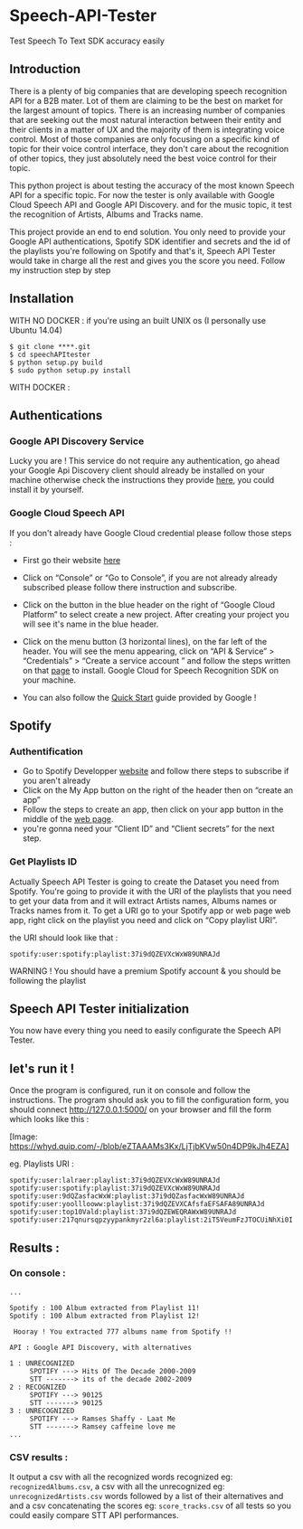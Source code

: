 # Speech-API-Tester
Test Speech To Text SDK accuracy easily  

## Introduction 

There is a plenty of big companies that are developing speech recognition API for a B2B mater. Lot of them are claiming to be the best on market for the largest amount of topics. There is an increasing number of companies that are seeking out the most natural interaction between their entity and their clients in a matter of UX and the majority of them is integrating voice control. Most of those companies are only focusing on a specific kind of topic for their voice control interface, they don't care about the recognition of other topics, they just absolutely need the best voice control for their topic.

This python project is about testing the accuracy of the most known Speech API for a specific topic. For now the tester is only available with Google Cloud Speech API and Google API Discovery. and for the music topic, it test the recognition of Artists, Albums and Tracks name. 

This project provide an end to end solution. You only need to provide your Google API authentications, Spotify SDK identifier and secrets  and the id of the playlists you're following on Spotify and that's it, Speech API Tester would take in charge all the rest and gives you the score you need. Follow my instruction step by step 

## Installation



WITH NO DOCKER : if you're using an built UNIX os (I personally use Ubuntu 14.04)

```
$ git clone ****.git
$ cd speechAPItester
$ python setup.py build
$ sudo python setup.py install
```

WITH DOCKER : 

## Authentications

### Google API Discovery Service 

Lucky you are ! This service do not require any authentication, go ahead your Google Api Discovery client should already be installed on your machine otherwise check the instructions they provide [here](https://developers.google.com/discovery/v1/getting_started), you could install it by yourself. 

### Google Cloud Speech API

If you don't already have Google Cloud credential please follow those steps :


* First go their website [here](https://cloud.google.com/?utm_source=google&utm_medium=cpc&utm_campaign=emea-fr-all-en-dr-bkws-all-all-trial-e-gcp-1002258&utm_content=text-ad-none-any-DEV_c-CRE_167377420989-ADGP_BKWS%20%7C%20EXA%20~%201:1_FR_EN_General_Cloud_TOP_clouds%20google-KWID_43700016288679307-kwd-49842666111-userloc_9056139&utm_term=KW_clouds%20google-ST_clouds%20google&ds_rl=1245734&gclid=EAIaIQobChMIl6P_0-ny1QIVpr_tCh3akg9ZEAAYASAAEgL73_D_BwE&dclid=CJ7irNXp8tUCFegD0wod5VEGvw) 
* Click on “Console” or “Go to Console”, if you are not already already subscribed please follow there instruction and subscribe. 
* Click on the button in the blue header on the right of  “Google Cloud Platform” to select create a new project. After creating your project you will see it's name in the blue header.
* Click on the menu button (3 horizontal lines), on the far left of the header. You will see the menu appearing, click on “API & Service” > “Credentials” > “Create a service account ” and follow the steps written on that [page](https://cloud.google.com/docs/authentication/getting-started#creating_the_service_account) to install. Google Cloud for Speech Recognition SDK on your machine. 



* You can also follow the [Quick Start](https://cloud.google.com/speech/docs/getting-started) guide provided by Google !

## Spotify

### Authentification 

* Go to Spotify Developper [website](https://developer.spotify.com/) and follow there steps to subscribe if you aren't already
* Click on the My App button on the right of the header then on “create an app”
* Follow the steps to create an app, then click on your app button in the middle of the [web page](https://developer.spotify.com/my-applications/#!/applications).
*  you're gonna need your “Client ID” and “Client secrets” for the next step. 

### Get Playlists ID

Actually Speech API Tester is going to create the Dataset you need from Spotify. You're going to provide it with the URI of the playlists that you need to get your data from and it will extract Artists names, Albums names or Tracks names from it. 
To get a URI go to your Spotify app or web page web app, right click on the playlist you need and click on “Copy playlist URI”. 

the URI should look like that : 

```
spotify:user:spotify:playlist:37i9dQZEVXcWxW89UNRAJd
```

WARNING ! You should have a premium Spotify account & you should be following the playlist 

## Speech API Tester initialization

You now have every thing you need to easily configurate the Speech API Tester. 

## let's run it  !

Once the program is configured, run it on console and follow the instructions. The program should ask you to fill the configuration form, you should connect http://127.0.0.1:5000/ on your browser and fill the form which looks like this : 


[Image: https://whyd.quip.com/-/blob/eZTAAAMs3Kx/LjTjbKVw50n4DP9kJh4EZA] 






eg. Playlists URI : 

```
spotify:user:lalraer:playlist:37i9dQZEVXcWxW89UNRAJd
spotify:user:spotify:playlist:37i9dQZEVXcWxW89UNRAJd
spotify:user:9dQZasfacWxW:playlist:37i9dQZasfacWxW89UNRAJd
spotify:user:yoolllooww:playlist:37i9dQZEVXCAfsfaEFSAFA89UNRAJd
spotify:user:top10Vald:playlist:37i9dQZEWEQRAWxW89UNRAJd
spotify:user:217qnursqpzyypankmyr2zl6a:playlist:2iT5VeumFzJTOCUiNhXi0I
```







## Results : 

### On console : 

```
...

Spotify : 100 Album extracted from Playlist 11!
Spotify : 100 Album extracted from Playlist 12!

 Hooray ! You extracted 777 albums name from Spotify !!

API : Google API Discovery, with alternatives 

1 : UNRECOGNIZED 
     SPOTIFY ---> Hits Of The Decade 2000-2009
     STT -------> its of the decade 2002-2009
2 : RECOGNIZED 
     SPOTIFY ---> 90125  
     STT -------> 90125
3 : UNRECOGNIZED 
     SPOTIFY ---> Ramses Shaffy - Laat Me
     STT -------> Ramsey caffeine love me
...
```

### CSV results :

It output a csv with all the recognized words recognized eg: `recognizedAlbums.csv`, a csv with all the unrecognized eg: `unrecognizedArtists.csv` words followed by a list of their alternatives and and a csv concatenating the scores eg: `score_tracks.csv` of  all tests so you could easily compare STT API performances. 


